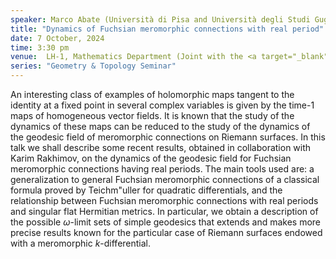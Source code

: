 ```yaml
---
speaker: Marco Abate (Università di Pisa and Università degli Studi Guglielmo Marconi, Italy)
title: "Dynamics of Fuchsian meromorphic connections with real period"
date: 7 October, 2024
time: 3:30 pm
venue:  LH-1, Mathematics Department (Joint with the <a target="_blank" href="https://math.iisc.ac.in/~aprg/index.php?id=seminar24-25">APRG Seminar</a>)
series: "Geometry & Topology Seminar"
---
```


An interesting class of examples of holomorphic maps tangent to the identity at a fixed point in several complex variables is given by the time-1 maps of homogeneous
vector fields. It is known that the study of the dynamics of these maps can be reduced to the study of the dynamics of the geodesic field of meromorphic connections
on Riemann surfaces. In this talk we shall describe some recent results, obtained in collaboration with Karim Rakhimov, on the dynamics of the geodesic field for
Fuchsian meromorphic connections having real periods. The main tools used are: a generalization to general Fuchsian meromorphic connections of a classical formula
proved by Teichm\"uller for quadratic differentials, and the relationship between Fuchsian meromorphic connections with real periods and singular flat Hermitian metrics.
In particular, we obtain a description of the possible $\omega$-limit sets of simple geodesics that extends and makes more precise results known for the particular case
of Riemann surfaces endowed with a meromorphic $k$-differential.
